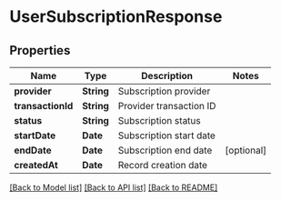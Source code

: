 # UserSubscriptionResponse

## Properties
Name | Type | Description | Notes
------------ | ------------- | ------------- | -------------
**provider** | **String** | Subscription provider |
**transactionId** | **String** | Provider transaction ID |
**status** | **String** | Subscription status |
**startDate** | **Date** | Subscription start date |
**endDate** | **Date** | Subscription end date | [optional]
**createdAt** | **Date** | Record creation date |

[[Back to Model list]](../README.md#documentation-for-models) [[Back to API list]](../README.md#documentation-for-api-endpoints) [[Back to README]](../README.md)
